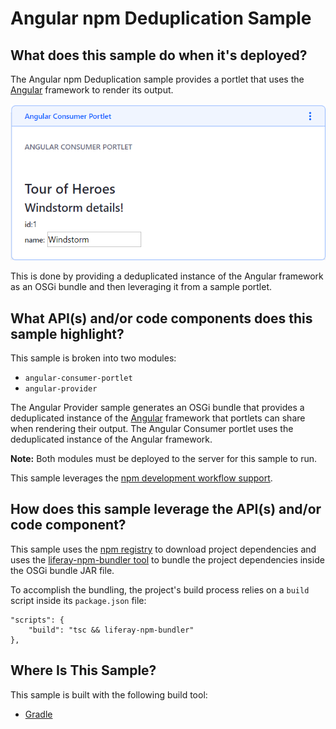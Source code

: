 # Angular npm Deduplication Sample

## What does this sample do when it's deployed? [](id=what-does-this-sample-do-when-its-deployed)

The Angular npm Deduplication sample provides a portlet that uses the
[Angular](https://angular.io/) framework to render its output.

![Figure 1: Type custom text in the field and watch it instantaneously displayed in the portlet..](../../../../images/angular-npm-deduplication-sample.png)

This is done by providing a deduplicated instance of the Angular framework as an
OSGi bundle and then leveraging it from a sample portlet.

## What API(s) and/or code components does this sample highlight? [](id=what-apis-and-or-code-components-does-this-sample-highlight)

This sample is broken into two modules:

- `angular-consumer-portlet`
- `angular-provider`

The Angular Provider sample generates an OSGi bundle that provides a
deduplicated instance of the [Angular](https://angular.io/) framework that
portlets can share when rendering their output. The Angular Consumer portlet
uses the deduplicated instance of the Angular framework.

**Note:** Both modules must be deployed to the server for this sample to run.

This sample leverages the
[npm development workflow support](/develop/tutorials/-/knowledge_base/7-1/using-npm-in-your-portlets).

## How does this sample leverage the API(s) and/or code component? [](id=how-does-this-sample-leverage-the-apis-and-or-code-component)

This sample uses the [npm registry](https://www.npmjs.com/) to download project
dependencies and uses the
[liferay-npm-bundler tool](https://github.com/liferay/liferay-npm-build-tools/tree/master/packages/liferay-npm-bundler)
to bundle the project dependencies inside the OSGi bundle JAR file.

To accomplish the bundling, the project's build process relies on a `build`
script inside its `package.json` file:

    "scripts": {
        "build": "tsc && liferay-npm-bundler"
    },

## Where Is This Sample? [](id=where-is-this-sample)

This sample is built with the following build tool:

 <!--
There are three different versions of this sample, each built with a different
build tool:
 TODO: Replace above when tool is available for other build tools. -Cody
-->

- [Gradle](https://github.com/liferay/liferay-blade-samples/tree/7.1/gradle/apps/npm-deduplication-portlets/angular)
